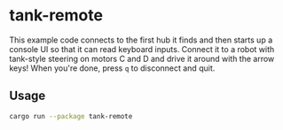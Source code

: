 # tank-remote

This example code connects to the first hub it finds and then starts up
a console UI so that it can read keyboard inputs. Connect it to a robot
with tank-style steering on motors C and D and drive it around with the
arrow keys! When you're done, press `q` to disconnect and quit.

## Usage
```bash
cargo run --package tank-remote
````